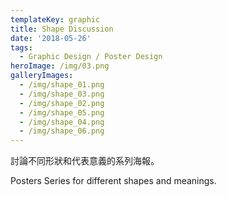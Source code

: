 ```yaml
---
templateKey: graphic
title: Shape Discussion
date: '2018-05-26'
tags:
  - Graphic Design / Poster Design
heroImage: /img/03.png
galleryImages:
  - /img/shape_01.png
  - /img/shape_03.png
  - /img/shape_02.png
  - /img/shape_05.png
  - /img/shape_04.png
  - /img/shape_06.png
---
```

討論不同形狀和代表意義的系列海報。

Posters Series for different shapes and meanings.
